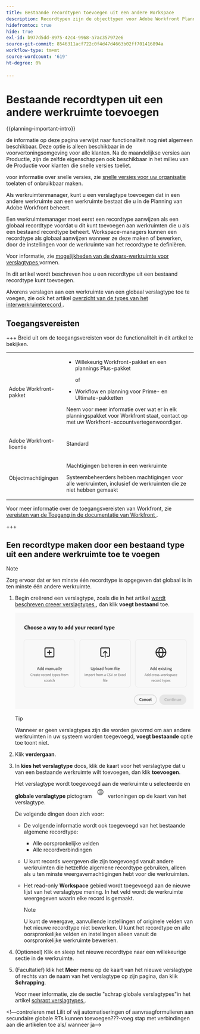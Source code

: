 ```yaml
---
title: Bestaande recordtypen toevoegen uit een andere Workspace
description: Recordtypen zijn de objecttypen voor Adobe Workfront Planning. In de Planning van Workfront, kunt u een bestaand verslagtype toevoegen dat in een andere werkruimte wordt gecreeerd.
hidefromtoc: true
hide: true
exl-id: b977d5dd-8975-42c4-9968-a7ac357972e6
source-git-commit: 8546311acf722c0f4d47d4663b02ff701416894a
workflow-type: tm+mt
source-wordcount: '619'
ht-degree: 0%

---
```


<!-- add these to the metadata, when making this public: 

feature: Workfront Planning
role: User, Admin
author: Alina
recommendations: noDisplay, noCatalog
-->

# Bestaande recordtypen uit een andere werkruimte toevoegen

{{planning-important-intro}}

<span class="preview"> de informatie op deze pagina verwijst naar functionaliteit nog niet algemeen beschikbaar. Deze optie is alleen beschikbaar in de voorvertoningsomgeving voor alle klanten. Na de maandelijkse versies aan Productie, zijn de zelfde eigenschappen ook beschikbaar in het milieu van de Productie voor klanten die snelle versies toeliet. </span>

<span class="preview"> voor informatie over snelle versies, zie [ snelle versies voor uw organisatie ](/help/quicksilver/administration-and-setup/set-up-workfront/configure-system-defaults/enable-fast-release-process.md) toelaten of onbruikbaar maken. </span>

Als werkruimtenmanager, kunt u een verslagtype toevoegen dat in een andere werkruimte aan een werkruimte bestaat die u in de Planning van Adobe Workfront beheert.

Een werkruimtemanager moet eerst een recordtype aanwijzen als een globaal recordtype voordat u dit kunt toevoegen aan werkruimten die u als een bestaand recordtype beheert. Workspace-managers kunnen een recordtype als globaal aanwijzen wanneer ze deze maken of bewerken, door de instellingen voor de werkruimte van het recordtype te definiëren.

Voor informatie, zie [ mogelijkheden van de dwars-werkruimte voor verslagtypes ](/help/quicksilver/planning/architecture/configure-record-type-cross-workspace-capabilities.md) vormen.

In dit artikel wordt beschreven hoe u een recordtype uit een bestaand recordtype kunt toevoegen.

Alvorens verslagen aan een werkruimte van een globaal verslagtype toe te voegen, zie ook het artikel [ overzicht van de types van het interwerkruimterecord ](/help/quicksilver/planning/architecture/cross-workspace-record-types-overview.md).


## Toegangsvereisten

+++ Breid uit om de toegangsvereisten voor de functionaliteit in dit artikel te bekijken.

<table style="table-layout:auto"> 
<col> 
</col> 
<col> 
</col> 
<tbody> 
    <tr> 
<tr> 
</tr>   
<tr> 
   <td role="rowheader"><p>Adobe Workfront-pakket</p></td> 
   <td> 
<ul><li><p>Willekeurig Workfront-pakket en een plannings Plus-pakket</p></li>
<p>of</p>
<li><p>Workflow en planning voor Prime- en Ultimate-pakketten</p></p></li></ul>
<p>Neem voor meer informatie over wat er in elk planningspakket voor Workfront staat, contact op met uw Workfront-accountvertegenwoordiger. </p> 
   </td> 
  <tr> 
   <td role="rowheader"><p>Adobe Workfront-licentie</p></td> 
   <td><p>Standard</p>
   </td> 
  </tr> 
  <tr> 
   <td role="rowheader"><p>Objectmachtigingen</p></td> 
   <td>   <p>Machtigingen beheren in een werkruimte</p>  
   <p>Systeembeheerders hebben machtigingen voor alle werkruimten, inclusief de werkruimten die ze niet hebben gemaakt</p>  </td> 
  </tr>  
</tbody> 
</table>

Voor meer informatie over de toegangsvereisten van Workfront, zie [ vereisten van de Toegang in de documentatie van Workfront ](/help/quicksilver/administration-and-setup/add-users/access-levels-and-object-permissions/access-level-requirements-in-documentation.md).

+++   

<!--Old:
<table style="table-layout:auto"> 
<col> 
</col> 
<col> 
</col> 
<tbody> 
    <tr> 
<tr> 

  </tr>   
<tr> 
   <td role="rowheader"><p>Adobe Workfront package</p></td> 
   <td> 
<ul><li><p>Any Workfront package</p></li>
<p>And</p>
<li><p>Any Planning package to create connectable record types</p></li>
<li><p>A Planning Plus package to create global record types</p></li>
</ul>
Or:
<ul><li><p>A Prime or Ultimate Workflow package</p> </li>
And
<li><p>A Planning Prime or Ultimate package</p></li></ul>
<p>For more information about what is included in each Workfront Planning package, contact your Workfront account manager. </p> 
   </td> 

  <tr> 
   <td role="rowheader"><p>Adobe Workfront license</p></td> 
   <td><p>Standard</p>
   </td> 
  </tr> 
  <tr> 
   <td role="rowheader"><p>Object permissions</p></td> 
   <td>   <p>Manage permissions to a workspace and to the record type</a> </p>  
   <p>System Administrators have permissions to all workspaces, including the ones they did not create</p>  </td> 
  </tr>  
</tbody> 
</table>-->

## Een recordtype maken door een bestaand type uit een andere werkruimte toe te voegen

>[!NOTE]
>
>Zorg ervoor dat er ten minste één recordtype is opgegeven dat globaal is in ten minste één andere werkruimte.

1. Begin creërend een verslagtype, zoals die in het artikel [ wordt beschreven creeer verslagtypes ](/help/quicksilver/planning/architecture/create-record-types.md), dan klik **voegt bestaand** toe. <!--check this - the option might have been renamed in the UI-->

   ![ Modal om verslagtype met optie toe te voegen van een andere werkruimte ](assets/add-record-type-from-existing-workspace-option-when-creating-records.png)

   >[!TIP]
   >
   >Wanneer er geen verslagtypes zijn die worden gevormd om aan andere werkruimten in uw systeem worden toegevoegd, **voegt bestaande** optie toe toont niet.

1. Klik **verdergaan**.
1. In **kies het verslagtype** doos, klik de kaart voor het verslagtype dat u van een bestaande werkruimte wilt toevoegen, dan klik **toevoegen**.

   Het verslagtype wordt toegevoegd aan de werkruimte u selecteerde en **globale verslagtype** pictogram ![](assets/global-icon.png) vertoningen op de kaart van het verslagtype.

   De volgende dingen doen zich voor:

   * De volgende informatie wordt ook toegevoegd van het bestaande algemene recordtype:

      * Alle oorspronkelijke velden
      * Alle recordverbindingen
   * U kunt records weergeven die zijn toegevoegd vanuit andere werkruimten die hetzelfde algemene recordtype gebruiken, alleen als u ten minste weergavemachtigingen hebt voor die werkruimten.
   * Het read-only **Workspace** gebied wordt toegevoegd aan de nieuwe lijst van het verslagtype mening. In het veld wordt de werkruimte weergegeven waarin elke record is gemaakt.

     >[!NOTE]
     >
     >U kunt de weergave, aanvullende instellingen of originele velden van het nieuwe recordtype niet bewerken. U kunt het recordtype en alle oorspronkelijke velden en instellingen alleen vanuit de oorspronkelijke werkruimte bewerken.

1. (Optioneel) Klik en sleep het nieuwe recordtype naar een willekeurige sectie in de werkruimte.
1. (Facultatief) klik het **Meer** menu op de kaart van het nieuwe verslagtype of rechts van de naam van het verslagtype op zijn pagina, dan klik **Schrapping**.

   Voor meer informatie, zie de sectie &quot;schrap globale verslagtypes&quot;in het artikel [ schrapt verslagtypes ](/help/quicksilver/planning/architecture/delete-record-types.md).

<!--This will be released later with another epic: 
1. In the table view, click the **+** icon in the upper-right corner to add new fields. For information, see [Create fields](/help/quicksilver/planning/fields/create-fields.md).
1. (Optional) Click the **More** menu ![More menu](assets/more-menu.png) in the new record type's card, or to the right of the record type's name on its page, then click **Share** to share it with other users in the same workspace, or adjust their permissions to the record type.
-->

&lt;!—controleren met Lilit of wij automatiseringen of aanvraagformulieren aan secundaire globale RTs kunnen toevoegen???-voeg stap met verbindingen aan die artikelen toe als/ wanneer ja—>







